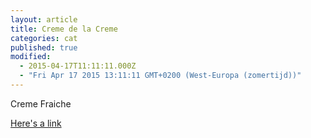 ```yaml
---
layout: article
title: Creme de la Creme
categories: cat
published: true
modified: 
  - 2015-04-17T11:11:11.000Z
  - "Fri Apr 17 2015 13:11:11 GMT+0200 (West-Europa (zomertijd))"
---
```


Creme Fraiche

[Here's a link](http://jekyll.simonwhiteley.nl/ "simonwhiteley.nl")